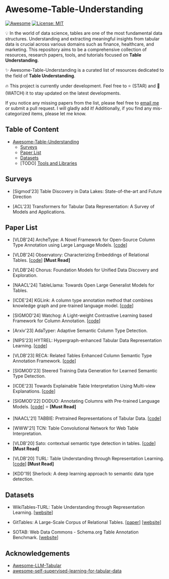 # Awesome-Table-Understanding
[![Awesome](https://awesome.re/badge.svg)](https://github.com/TommyDzh/Awesome-Table-Understanding)
[![License: MIT](https://img.shields.io/badge/License-MIT-green.svg)](https://opensource.org/licenses/MIT)

:bulb: In the world of data science, tables are one of the most fundamental data structures. Understanding and extracting meaningful insights from tabular data is crucial across various domains such as finance, healthcare, and marketing. This repository aims to be a comprehensive collection of resources, research papers, tools, and tutorials focused on **Table Understanding**.

:sparkles: Awesome-Table-Understanding is a curated list of resources dedicated to the field of **Table Understanding**.

:fire: This project is currently under development. Feel free to :star: (STAR) and :telescope: (WATCH) it to stay updated on the latest developments.

If you notice any missing papers from the list, please feel free to [email me](mailto:tommy-zh.ding@connect.polyu.hk) or submit a pull request. I will gladly add it! Additionally, if you find any mis-categorized items, please let me know.

## Table of Content

- [Awesome-Table-Understanding](#awesome-table-understanding)
  - [Surveys](#surveys)
  - [Paper List](#paper-list)
  - [Datasets](#datasets)  
  - [TODO] [Tools and Libraries](#tools-and-libraries)



## Surveys
* [Sigmod'23] Table Discovery in Data Lakes: State-of-the-art and Future Direction

* [ACL'23] Transformers for Tabular Data Representation: A Survey of Models and Applications.



## Paper List
* [VLDB'24] ArcheType: A Novel Framework for Open-Source Column Type Annotation using Large Language Models. [[code](https://github.com/penfever/ArcheType)]

* [VLDB'24] Observatory: Characterizing Embeddings of Relational Tables. [[code](https://github.com/superctj/observatory)] **[Must Read]**

* [VLDB'24] Chorus: Foundation Models for Unified Data Discovery and Exploration.

* [NAACL'24] TableLlama: Towards Open Large Generalist Models for Tables.

* [ICDE'24] KGLink: A column type annotation method that combines knowledge graph and pre-trained language model.  [[code](https://github.com/Wyb0627/KBLink)]

* [SIGMOD'24] Watchog: A Light-weight Contrastive Learning based Framework for Column Annotation. [[code](https://github.com/megagonlabs/watchog)]

* [Arxiv'23] AdaTyper: Adaptive Semantic Column Type Detection.

* [NIPS'23] HYTREL: Hypergraph-enhanced Tabular Data Representation Learning. [[code](https://github.com/brickee/HyTrel)]

* [VLDB'23] RECA: Related Tables Enhanced Column Semantic Type
Annotation Framework. [[code](https://github.com/ysunbp/RECA-paper)]

* [SIGMOD'23] Steered Training Data Generation for Learned Semantic Type
Detection. 

* [ICDE'23] Towards Explainable Table Interpretation Using Multi-view Explanations. [[code](https://github.com/ZJU-DAILY/ExplainTI)]

* [SIGMOD'22] DODUO: Annotating Columns with Pre-trained Language Models. [[code](https://github.com/megagonlabs/doduo)] :star: **[Must Read]**

* [NAACL'21] TABBIE: Pretrained Representations of Tabular Data. [[code](https://github.com/SFIG611/tabbie)]

* [WWW'21] TCN: Table Convolutional Network for Web Table Interpretation.

* [VLDB'20] Sato: contextual semantic type detection in tables. [[code](https://github.com/megagonlabs/sato)] **[Must Read]** 

* [VLDB'20] TURL: Table Understanding through Representation Learning. [[code](https://github.com/sunlab-osu/TURL)] **[Must Read]** 

* [KDD'19] Sherlock: A deep learning approach to semantic data type detection. 

## Datasets
* WikiTables-TURL: Table Understanding through Representation Learning. [[website](https://github.com/sunlab-osu/TURL)]

* GitTables: A Large-Scale Corpus of Relational Tables. [[paper](https://arxiv.org/pdf/2106.07258)] [[website](https://gittables.github.io/)]

* SOTAB: Web Data Commons - Schema.org Table Annotation Benchmark. [[website](https://webdatacommons.org/structureddata/sotab/)]


## Acknowledgements
+ [Awesome-LLM-Tabular](https://github.com/johnnyhwu/Awesome-LLM-Tabular)
+ [awesome-self-supervised-learning-for-tabular-data](https://github.com/wwweiwei/awesome-self-supervised-learning-for-tabular-data)
